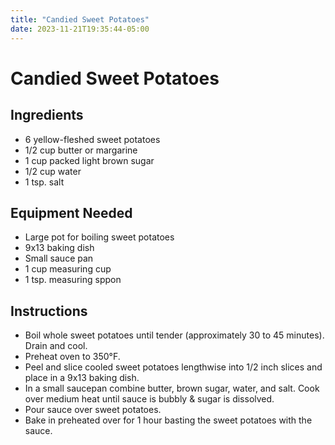 ```yaml
---
title: "Candied Sweet Potatoes"
date: 2023-11-21T19:35:44-05:00
---
```


# Candied Sweet Potatoes

## Ingredients

- 6 yellow-fleshed sweet potatoes
- 1/2 cup butter or margarine
- 1 cup packed light brown sugar
- 1/2 cup water
- 1 tsp. salt

## Equipment Needed

- Large pot for boiling sweet potatoes
- 9x13 baking dish
- Small sauce pan
- 1 cup measuring cup
- 1 tsp. measuring sppon

## Instructions

- Boil whole sweet potatoes until tender (approximately 30 to 45 minutes). Drain and cool.
- Preheat oven to 350&deg;F.
- Peel and slice cooled sweet potatoes lengthwise into 1/2 inch slices and place in a 9x13 baking dish.
- In a small saucepan combine butter, brown sugar, water, and salt. Cook over medium heat until sauce is bubbly & sugar is dissolved.
- Pour sauce over sweet potatoes.
- Bake in preheated over for 1 hour basting the sweet potatoes with the sauce.
